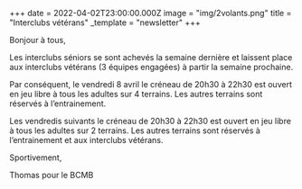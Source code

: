 +++
date = 2022-04-02T23:00:00.000Z
image = "img/2volants.png"
title = "Interclubs vétérans"
_template = "newsletter"
+++

Bonjour à tous,

Les interclubs séniors se sont achevés la semaine dernière et laissent place aux interclubs vétérans (3 équipes engagées) à partir la semaine prochaine.

Par conséquent, le vendredi 8 avril le créneau de 20h30 à 22h30 est ouvert en jeu libre à tous les adultes sur 4 terrains. Les autres terrains sont réservés à l’entrainement.

Les vendredis suivants le créneau de 20h30 à 22h30 est ouvert en jeu libre à tous les adultes sur 2 terrains. Les autres terrains sont réservés à l’entrainement et aux interclubs vétérans.

Sportivement,

Thomas pour le BCMB

